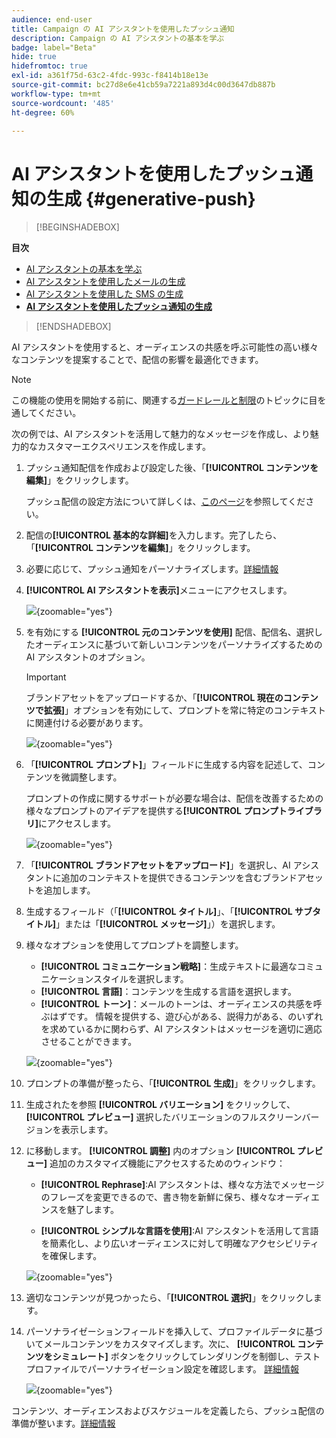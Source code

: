 ```yaml
---
audience: end-user
title: Campaign の AI アシスタントを使用したプッシュ通知
description: Campaign の AI アシスタントの基本を学ぶ
badge: label="Beta"
hide: true
hidefromtoc: true
exl-id: a361f75d-63c2-4fdc-993c-f8414b18e13e
source-git-commit: bc27d8e6e41cb59a7221a893d4c00d3647db887b
workflow-type: tm+mt
source-wordcount: '485'
ht-degree: 60%

---
```


# AI アシスタントを使用したプッシュ通知の生成 {#generative-push}

>[!BEGINSHADEBOX]

**目次**

* [AI アシスタントの基本を学ぶ](generative-gs.md)
* [AI アシスタントを使用したメールの生成](generative-content.md)
* [AI アシスタントを使用した SMS の生成](generative-sms.md)
* **[AI アシスタントを使用したプッシュ通知の生成](generative-push.md)**

>[!ENDSHADEBOX]


AI アシスタントを使用すると、オーディエンスの共感を呼ぶ可能性の高い様々なコンテンツを提案することで、配信の影響を最適化できます。

>[!NOTE]
>
>この機能の使用を開始する前に、関連する[ガードレールと制限](generative-gs.md#guardrails-and-limitations)のトピックに目を通してください。

次の例では、AI アシスタントを活用して魅力的なメッセージを作成し、より魅力的なカスタマーエクスペリエンスを作成します。

1. プッシュ通知配信を作成および設定した後、「**[!UICONTROL コンテンツを編集]**」をクリックします。

   プッシュ配信の設定方法について詳しくは、[このページ](../push/create-push.md)を参照してください。

1. 配信の&#x200B;**[!UICONTROL 基本的な詳細]**&#x200B;を入力します。完了したら、「**[!UICONTROL コンテンツを編集]**」をクリックします。

1. 必要に応じて、プッシュ通知をパーソナライズします。[詳細情報](../push/content-push.md)

1. **[!UICONTROL AI アシスタントを表示]**&#x200B;メニューにアクセスします。

   ![](assets/push-genai-1.png){zoomable=&quot;yes&quot;}

1. を有効にする **[!UICONTROL 元のコンテンツを使用]** 配信、配信名、選択したオーディエンスに基づいて新しいコンテンツをパーソナライズするための AI アシスタントのオプション。

   >[!IMPORTANT]
   >
   > ブランドアセットをアップロードするか、「**[!UICONTROL 現在のコンテンツで拡張]**」オプションを有効にして、プロンプトを常に特定のコンテキストに関連付ける必要があります。

   ![](assets/push-genai-3.png){zoomable=&quot;yes&quot;}

1. 「**[!UICONTROL プロンプト]**」フィールドに生成する内容を記述して、コンテンツを微調整します。

   プロンプトの作成に関するサポートが必要な場合は、配信を改善するための様々なプロンプトのアイデアを提供する&#x200B;**[!UICONTROL プロンプトライブラリ]**&#x200B;にアクセスします。

   ![](assets/push-genai-2.png){zoomable=&quot;yes&quot;}

1. 「**[!UICONTROL ブランドアセットをアップロード]**」を選択し、AI アシスタントに追加のコンテキストを提供できるコンテンツを含むブランドアセットを追加します。

1. 生成するフィールド（「**[!UICONTROL タイトル]**」、「**[!UICONTROL サブタイトル]**」または「**[!UICONTROL メッセージ]**」）を選択します。

1. 様々なオプションを使用してプロンプトを調整します。

   * **[!UICONTROL コミュニケーション戦略]**：生成テキストに最適なコミュニケーションスタイルを選択します。
   * **[!UICONTROL 言語]**：コンテンツを生成する言語を選択します。
   * **[!UICONTROL トーン]**：メールのトーンは、オーディエンスの共感を呼ぶはずです。 情報を提供する、遊び心がある、説得力がある、のいずれを求めているかに関わらず、AI アシスタントはメッセージを適切に適応させることができます。

   ![](assets/push-genai-4.png){zoomable=&quot;yes&quot;}

1. プロンプトの準備が整ったら、「**[!UICONTROL 生成]**」をクリックします。

1. 生成されたを参照 **[!UICONTROL バリエーション]** をクリックして、 **[!UICONTROL プレビュー]** 選択したバリエーションのフルスクリーンバージョンを表示します。

1. に移動します。 **[!UICONTROL 調整]** 内のオプション **[!UICONTROL プレビュー]** 追加のカスタマイズ機能にアクセスするためのウィンドウ：

   * **[!UICONTROL Rephrase]**:AI アシスタントは、様々な方法でメッセージのフレーズを変更できるので、書き物を新鮮に保ち、様々なオーディエンスを魅了します。

   * **[!UICONTROL シンプルな言語を使用]**:AI アシスタントを活用して言語を簡素化し、より広いオーディエンスに対して明確なアクセシビリティを確保します。

   ![](assets/push-genai-5.png){zoomable=&quot;yes&quot;}

1. 適切なコンテンツが見つかったら、「**[!UICONTROL 選択]**」をクリックします。

1. パーソナライゼーションフィールドを挿入して、プロファイルデータに基づいてメールコンテンツをカスタマイズします。次に、 **[!UICONTROL コンテンツをシミュレート]** ボタンをクリックしてレンダリングを制御し、テストプロファイルでパーソナライゼーション設定を確認します。 [詳細情報](../preview-test/preview-content.md)

   ![](assets/push-genai-6.png){zoomable=&quot;yes&quot;}

コンテンツ、オーディエンスおよびスケジュールを定義したら、プッシュ配信の準備が整います。[詳細情報](../monitor/prepare-send.md)

